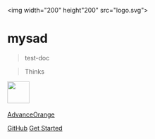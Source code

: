 <img width="200" height"200" src="logo.svg">
# mysad

> test-doc

> Thinks 

<img width="50" height="50" src="https://avatars3.githubusercontent.com/u/16464352?s=460&v=4">

[AdvanceOrange](https://github.com/AdvanceOrange) 


[GitHub](https://github.com/hpit-BAT)
[Get Started](#文档)


